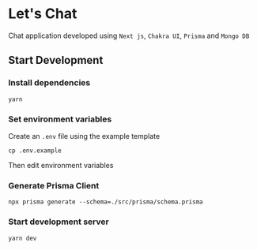 # Let's Chat

Chat application developed using `Next js`, `Chakra UI`, `Prisma` and `Mongo DB`

## Start Development

### Install dependencies

```
yarn
```

### Set environment variables

Create an `.env` file using the example template

```
cp .env.example
```

Then edit environment variables

### Generate Prisma Client

```
npx prisma generate --schema=./src/prisma/schema.prisma
```

### Start development server

```
yarn dev
```
